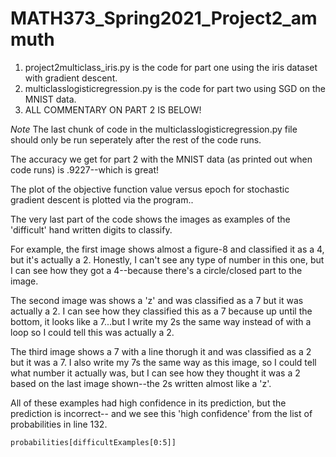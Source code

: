 # MATH373_Spring2021_Project2_ammuth

1) project2multiclass_iris.py is the code for part one using the iris dataset with gradient descent.
2) multiclasslogisticregression.py is the code for part two using SGD on the MNIST data.
3) ALL COMMENTARY ON PART 2 IS BELOW!


*Note*
  The last chunk of code in the multiclasslogisticregression.py file should only be run seperately after the rest of the code runs. 
  
The accuracy we get for part 2 with the MNIST data (as printed out when code runs) is .9227--which is great!

The plot of the objective function value versus epoch for stochastic gradient descent is plotted via the program..

The very last part of the code shows the images as examples of the 'difficult' hand written digits to classify.

For example, the first image shows almost a figure-8 and classified it as a 4, but it's actually a 2. Honestly, I can't see any type of number in this one, but I can see how they got a 4--because there's a circle/closed part to the image.

The second image was shows a 'z' and was classified as a 7 but it was actually a 2. I can see how they classified this as a 7 because up until the bottom, it looks like a 7...but I write my 2s the same way instead of with a loop so I could tell this was actually a 2.

The third image shows a 7 with a line thorugh it and was classified as a 2 but it was a 7. I also write my 7s the same way as this image, so I could tell what number it actually was, but I can see how they thought it was a 2 based on the last image shown--the 2s written almost like a 'z'.

All of these examples had high confidence in its prediction, but the prediction is incorrect-- and we see this 'high confidence' from the list of probabilities in line 132.

    probabilities[difficultExamples[0:5]]
